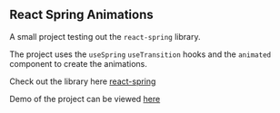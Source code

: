 ## React Spring Animations

A small project testing out the `react-spring` library.

The project uses the `useSpring` `useTransition` hooks and the `animated` component to create the animations.

Check out the library here [react-spring](https://www.react-spring)

Demo of the project can be viewed [here](https://react-spring-animations.now.sh)